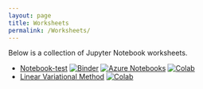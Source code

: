 ```yaml
---
layout: page
title: Worksheets
permalink: /Worksheets/
---
```


Below is a collection of Jupyter Notebook worksheets.

  * [Notebook-test](https://github.com/tluchko/notebook-test)
    [![Binder](https://mybinder.org/badge_logo.svg)](https://mybinder.org/v2/gh/tluchko/notebook-test/master?filepath=simple-test.ipynb)
    [![Azure Notebooks](https://notebooks.azure.com/launch.svg)](https://notebooks.azure.com/tluchko/projects/notebook-test)
    [![Colab](https://colab.research.google.com/assets/colab-badge.svg)](https://colab.research.google.com/github/tluchko/notebook-test/blob/master/simple-test.ipynb)
  * [Linear Variational Method](https://github.com/FoleyLab/FoleyLab.github.io/blob/master/notebooks/Linear%20Variational%20Method.ipynb)
    [![Colab](https://colab.research.google.com/assets/colab-badge.svg)](https://colab.research.google.com/github/FoleyLab/FoleyLab.github.io/blob/master/notebooks/Linear%20Variational%20Method.ipynb)
   
    
    
     
